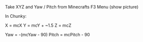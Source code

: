 Take XYZ and Yaw / Pitch from Minecrafts F3 Menu (show picture)

In Chunky:

X = mcX
Y = mcY + ~1.5
Z = mcZ

Yaw = -(mcYaw - 90)
Pitch = mcPitch - 90